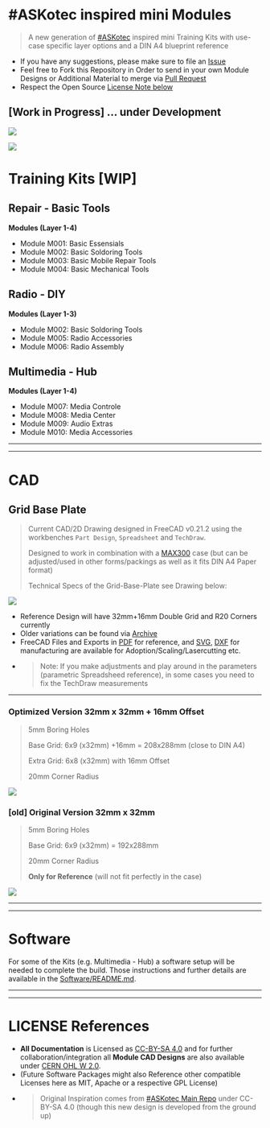 # #ASKotec inspired mini Modules

> A new generation of [#ASKotec](https://ASKotec.openculture.agency) inspired mini Training Kits with use-case specific layer options and a DIN A4 blueprint reference

- If you have any suggestions, please make sure to file an [Issue](https://github.com/opencultureagency/ASKotec-Modules/issues)
- Feel free to Fork this Repository in Order to send in your own Module Designs or Additional Material to merge via [Pull Request](https://github.com/opencultureagency/ASKotec-Modules/pulls)
- Respect the Open Source [License Note below](README.md#license-references)

## [Work in Progress] ... under Development

![](assets/prototyping.jpg)

![](assets/prototyping-2.jpg)





# Training Kits [WIP]

## Repair - Basic Tools

**Modules (Layer 1-4)**

- Module M001: Basic Essensials
- Module M002: Basic Soldoring Tools
- Module M003: Basic Mobile Repair Tools
- Module M004: Basic Mechanical Tools

## Radio - DIY

**Modules (Layer 1-3)**

- Module M002: Basic Soldoring Tools
- Module M005: Radio Accessories
- Module M006: Radio Assembly

## Multimedia - Hub

**Modules (Layer 1-4)**

- Module M007: Media Controle
- Module M008: Media Center
- Module M009: Audio Extras
- Module M010: Media Accessories

---

---


# CAD

## Grid Base Plate

> Current CAD/2D Drawing designed in FreeCAD v0.21.2 using the workbenches `Part Design`, `Spreadsheet` and `TechDraw`.
>
> Designed to work in combination with a [MAX300](https://xenotec-shop.de/produkt/max300/) case (but can be adjusted/used in other forms/packings as well as it fits DIN A4 Paper format)
>
> Technical Specs of the Grid-Base-Plate see Drawing below:

![](CAD/Grid-Base-Plate/TechnicalDrawing+16mm.svg)

- Reference Design will have 32mm+16mm Double Grid and R20 Corners currently
- Older variations can be found via [Archive](Archive/)
- FreeCAD Files and Exports in [PDF](CAD/Grid-Base-Plate/TechnicalDrawing+16mm.pdf) for reference, and [SVG](CAD/Grid-Base-Plate/Base-16grid-9x6+8x6+1+16mm_R20.svg), [DXF](CAD/Grid-Base-Plate/Base-16grid-9x6+8x6+1+16mm_R20.dxf) for manufacturing are available for Adoption/Scaling/Lasercutting etc.
- > Note: If you make adjustments and play around in the parameters (parametric Spreadsheed reference), in some cases you need to fix the TechDraw measurements


---

### **Optimized Version 32mm x 32mm + 16mm Offset**

> 5mm Boring Holes  
>
> Base Grid: 6x9 (x32mm) +16mm = 208x288mm (close to DIN A4)
>
> Extra Grid: 6x8 (x32mm) with 16mm Offset
>
> 20mm Corner Radius

![](CAD/Grid-Base-Plate/Base-16grid-9x6+8x6+1+16mm_R20.svg)


### [old] **Original Version 32mm x 32mm**

> 5mm Boring Holes  
>
> Base Grid: 6x9 (x32mm) = 192x288mm 
>
> 20mm Corner Radius
>
> **Only for Reference** (will not fit perfectly in the case)

![](CAD/Grid-Base-Plate/Base-32grid-9x6_R20.svg)


---

---


# Software

For some of the Kits (e.g. Multimedia - Hub) a software setup will be needed to complete the build. Those instructions and further details are available in the [Software/README.md](Software/README.md).

---

---


# LICENSE References

- **All Documentation** is Licensed as [CC-BY-SA 4.0](LICENSE_CC_BY_SA_4.0.md) and for further collaboration/integration all **Module CAD Designs** are also available under [CERN OHL W 2.0](CAD/LICENSE_cern_ohl_w_v2.txt). 
- (Future Software Packages might also Reference other compatible Licenses here as MIT, Apache or a respective GPL License)
- > Original Inspiration comes from [#ASKotec Main Repo](https://github.com/opencultureagency/ASKotec) under CC-BY-SA 4.0 (though this new design is developed from the ground up)